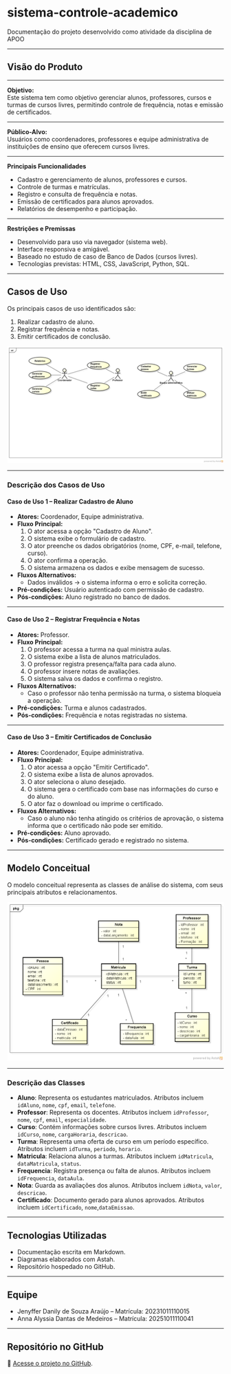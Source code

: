 # sistema-controle-academico

Documentação do projeto desenvolvido como atividade da disciplina de APOO

---

## **Visão do Produto**

---

**Objetivo:**  
Este sistema tem como objetivo gerenciar alunos, professores, cursos e turmas de cursos livres, permitindo controle de frequência, notas e emissão de certificados.

---

**Público-Alvo:**  
Usuários como coordenadores, professores e equipe administrativa de instituições de ensino que oferecem cursos livres.

---

**Principais Funcionalidades**  
- Cadastro e gerenciamento de alunos, professores e cursos.  
- Controle de turmas e matrículas.  
- Registro e consulta de frequência e notas.  
- Emissão de certificados para alunos aprovados.  
- Relatórios de desempenho e participação.

---

**Restrições e Premissas**  
- Desenvolvido para uso via navegador (sistema web).  
- Interface responsiva e amigável.  
- Baseado no estudo de caso de Banco de Dados (cursos livres).  
- Tecnologias previstas: HTML, CSS, JavaScript, Python, SQL.

---

## **Casos de Uso**

Os principais casos de uso identificados são:  
1. Realizar cadastro de aluno.  
2. Registrar frequência e notas.  
3. Emitir certificados de conclusão.

![Diagrama de Casos de Uso](./imagens/diagrama-casos-de-uso.png)

---

### **Descrição dos Casos de Uso**

#### **Caso de Uso 1 – Realizar Cadastro de Aluno**
- **Atores:** Coordenador, Equipe administrativa.  
- **Fluxo Principal:**  
  1. O ator acessa a opção "Cadastro de Aluno".  
  2. O sistema exibe o formulário de cadastro.  
  3. O ator preenche os dados obrigatórios (nome, CPF, e-mail, telefone, curso).  
  4. O ator confirma a operação.  
  5. O sistema armazena os dados e exibe mensagem de sucesso.  
- **Fluxos Alternativos:**  
  - Dados inválidos → o sistema informa o erro e solicita correção.  
- **Pré-condições:** Usuário autenticado com permissão de cadastro.  
- **Pós-condições:** Aluno registrado no banco de dados.

---

#### **Caso de Uso 2 – Registrar Frequência e Notas**
- **Atores:** Professor.  
- **Fluxo Principal:**  
  1. O professor acessa a turma na qual ministra aulas.  
  2. O sistema exibe a lista de alunos matriculados.  
  3. O professor registra presença/falta para cada aluno.  
  4. O professor insere notas de avaliações.  
  5. O sistema salva os dados e confirma o registro.  
- **Fluxos Alternativos:**  
  - Caso o professor não tenha permissão na turma, o sistema bloqueia a operação.  
- **Pré-condições:** Turma e alunos cadastrados.  
- **Pós-condições:** Frequência e notas registradas no sistema.

---

#### **Caso de Uso 3 – Emitir Certificados de Conclusão**
- **Atores:** Coordenador, Equipe administrativa.  
- **Fluxo Principal:**  
  1. O ator acessa a opção "Emitir Certificado".  
  2. O sistema exibe a lista de alunos aprovados.  
  3. O ator seleciona o aluno desejado.  
  4. O sistema gera o certificado com base nas informações do curso e do aluno.  
  5. O ator faz o download ou imprime o certificado.  
- **Fluxos Alternativos:**  
  - Caso o aluno não tenha atingido os critérios de aprovação, o sistema informa que o certificado não pode ser emitido.  
- **Pré-condições:** Aluno aprovado.  
- **Pós-condições:** Certificado gerado e registrado no sistema.

---

## **Modelo Conceitual**

O modelo conceitual representa as classes de análise do sistema, com seus principais atributos e relacionamentos.

![Diagrama de Classes](./imagens/modelo-conceitual.png)

---

### **Descrição das Classes**

- **Aluno**: Representa os estudantes matriculados. Atributos incluem `idAluno`, `nome`, `cpf`, `email`, `telefone`.  
- **Professor**: Representa os docentes. Atributos incluem `idProfessor`, `nome`, `cpf`, `email`, `especialidade`.  
- **Curso**: Contém informações sobre cursos livres. Atributos incluem `idCurso`, `nome`, `cargaHoraria`, `descricao`.  
- **Turma**: Representa uma oferta de curso em um período específico. Atributos incluem `idTurma`, `periodo`, `horario`.  
- **Matricula**: Relaciona alunos a turmas. Atributos incluem `idMatricula`, `dataMatricula`, `status`.  
- **Frequencia**: Registra presença ou falta de alunos. Atributos incluem `idFrequencia`, `dataAula`.  
- **Nota**: Guarda as avaliações dos alunos. Atributos incluem `idNota`, `valor`, `descricao`.  
- **Certificado**: Documento gerado para alunos aprovados. Atributos incluem `idCertificado`, `nome`,`dataEmissao`.

---

## **Tecnologias Utilizadas**
- Documentação escrita em Markdown.  
- Diagramas elaborados com Astah.  
- Repositório hospedado no GitHub.  

---

## **Equipe**
- Jenyffer Danily de Souza Araújo – Matrícula: 20231011110015  
- Anna Alyssia Dantas de Medeiros – Matrícula: 20251011110041  

---

## **Repositório no GitHub**
🔗 [Acesse o projeto no GitHub](https://github.com/Jenypr/sistema-controle-academico).